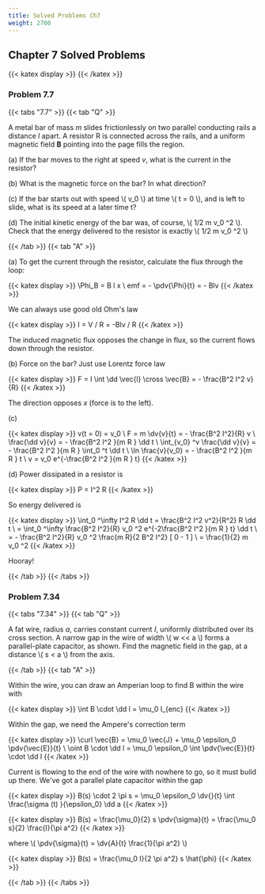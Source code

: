 ```yaml
---
title: Solved Problems Ch7
weight: 2700
---
```


## Chapter 7 Solved Problems

{{< katex display >}}
{{< /katex >}}


### Problem 7.7

{{< tabs "7.7" >}}
{{< tab "Q" >}}

A metal bar of mass _m_ slides frictionlessly on two parallel conducting rails a distance _l_ apart. A resistor R is connected across the rails, and a uniform magnetic field __B__ pointing into the page fills the region.

(a) If the bar moves to the right at speed _v_, what is the current in the resistor? 

(b) What is the magnetic force on the bar? In what direction?

(c) If the bar starts out with speed \\( v_0 \\) at time \\( t = 0 \\), and is left to slide, what is its speed at a later time t?

(d) The initial kinetic energy of the bar was, of course, \\( 1/2 m v_0 ^2 \\). Check that the energy delivered to the resistor is exactly \\( 1/2 m v_0 ^2 \\)

{{< /tab >}}
{{< tab "A" >}}

(a) To get the current through the resistor, calculate the flux through the loop:

{{< katex display >}}
\Phi_B = B l x \\
emf = - \pdv{\Phi}{t} = - Blv
{{< /katex >}}

We can always use good old Ohm's law

{{< katex display >}}
I = V / R = -Blv / R
{{< /katex >}}

The induced magnetic flux opposes the change in flux, so the current flows down through the resistor.

(b) Force on the bar? Just use Lorentz force law

{{< katex display >}}
F = I \int \dd \vec{l} \cross \vec{B} = - \frac{B^2 l^2 v}{R}
{{< /katex >}}

The direction opposes _x_ (force is to the left).

(c)

{{< katex display >}}
v(t = 0) = v_0 \\
F = m \dv{v}{t} = - \frac{B^2 l^2}{R} v \\
\frac{\dd v}{v} = - \frac{B^2 l^2 }{m R } \dd t \\
\int_{v_0} ^v  \frac{\dd v}{v} = - \frac{B^2 l^2 }{m R } \int_0 ^t  \dd t \\
\ln \frac{v}{v_0} = - \frac{B^2 l^2 }{m R } t \\
v = v_0 e^{-\frac{B^2 l^2 }{m R } t}
{{< /katex >}}


(d) Power dissipated in a resistor is

{{< katex display >}}
P = I^2 R 
{{< /katex >}}

So energy delivered is

{{< katex display >}}
\int_0 ^\infty I^2 R \dd t = \frac{B^2 l^2 v^2}{R^2} R \dd t \\
= \int_0 ^\infty \frac{B^2 l^2}{R} v_0 ^2 e^{-2\frac{B^2 l^2 }{m R } t} \dd t \\
= - \frac{B^2 l^2}{R} v_0 ^2 \frac{m R}{2 B^2 l^2} [ 0 - 1 ] \\
= \frac{1}{2} m v_0 ^2
{{< /katex >}}

Hooray!


{{< /tab >}}
{{< /tabs >}}


### Problem 7.34

{{< tabs "7.34" >}}
{{< tab "Q" >}}

A fat wire, radius _a_, carries constant current _I_, uniformly distributed over its cross section. A narrow gap in the wire of width \\( w << a \\) forms a parallel-plate capacitor, as shown. Find the magnetic field in the gap, at a distance \\( s < a \\) from the axis.

{{< /tab >}}
{{< tab "A" >}}

Within the wire, you can draw an Amperian loop to find B within the wire with 

{{< katex display >}}
\int B \cdot \dd l = \mu_0 I_{enc}
{{< /katex >}}

Within the gap, we need the Ampere's correction term

{{< katex display >}}
\curl \vec{B} = \mu_0 \vec{J} + \mu_0 \epsilon_0 \pdv{\vec{E}}{t} \\
\oint B \cdot \dd l = \mu_0 \epsilon_0 \int \pdv{\vec{E}}{t} \cdot \dd l
{{< /katex >}}

Current is flowing to the end of the wire with nowhere to go, so it must build up there. We've got a parallel plate capacitor within the gap

{{< katex display >}}
B(s) \cdot 2 \pi s = \mu_0 \epsilon_0 \dv{}{t} \int \frac{\sigma (t) }{\epsilon_0} \dd a
{{< /katex >}}


{{< katex display >}}
B(s) = \frac{\mu_0}{2} s \pdv{\sigma}{t} = \frac{\mu_0 s}{2} \frac{I}{\pi a^2}
{{< /katex >}}

where \\( \pdv{\sigma}{t} = \dv{A}{t} \frac{1}{\pi a^2} \\) 

{{< katex display >}}
B(s) = \frac{\mu_0 I}{2 \pi a^2} s \hat{\phi}
{{< /katex >}}



{{< /tab >}}
{{< /tabs >}}
    
